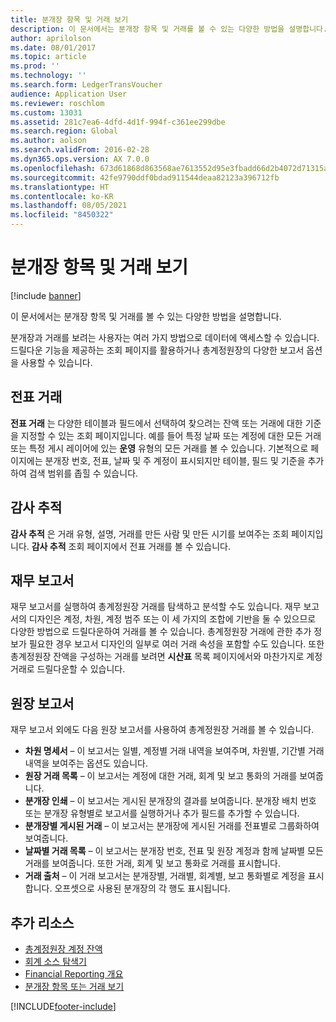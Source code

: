 ```yaml
---
title: 분개장 항목 및 거래 보기
description: 이 문서에서는 분개장 항목 및 거래를 볼 수 있는 다양한 방법을 설명합니다.
author: aprilolson
ms.date: 08/01/2017
ms.topic: article
ms.prod: ''
ms.technology: ''
ms.search.form: LedgerTransVoucher
audience: Application User
ms.reviewer: roschlom
ms.custom: 13031
ms.assetid: 281c7ea6-4dfd-4d1f-994f-c361ee299dbe
ms.search.region: Global
ms.author: aolson
ms.search.validFrom: 2016-02-28
ms.dyn365.ops.version: AX 7.0.0
ms.openlocfilehash: 673d61868d863568ae7613552d95e3fbadd66d2b4072d71315ab43660a8d1866
ms.sourcegitcommit: 42fe9790ddf0bdad911544deaa82123a396712fb
ms.translationtype: HT
ms.contentlocale: ko-KR
ms.lasthandoff: 08/05/2021
ms.locfileid: "8450322"
---
```

# <a name="view-journal-entries-and-transactions"></a>분개장 항목 및 거래 보기

[!include [banner](../includes/banner.md)]

이 문서에서는 분개장 항목 및 거래를 볼 수 있는 다양한 방법을 설명합니다. 

분개장과 거래를 보려는 사용자는 여러 가지 방법으로 데이터에 액세스할 수 있습니다. 드릴다운 기능을 제공하는 조회 페이지를 활용하거나 총계정원장의 다양한 보고서 옵션을 사용할 수 있습니다.

## <a name="voucher-transactions"></a>전표 거래
**전표 거래** 는 다양한 테이블과 필드에서 선택하여 찾으려는 잔액 또는 거래에 대한 기준을 지정할 수 있는 조회 페이지입니다. 예를 들어 특정 날짜 또는 계정에 대한 모든 거래 또는 특정 게시 레이어에 있는 **운영** 유형의 모든 거래를 볼 수 있습니다. 기본적으로 페이지에는 분개장 번호, 전표, 날짜 및 주 계정이 표시되지만 테이블, 필드 및 기준을 추가하여 검색 범위를 좁힐 수 있습니다.

## <a name="audit-trail"></a>감사 추적
**감사 추적** 은 거래 유형, 설명, 거래를 만든 사람 및 만든 시기를 보여주는 조회 페이지입니다. **감사 추적** 조회 페이지에서 전표 거래를 볼 수 있습니다.

## <a name="financial-reports"></a>재무 보고서
재무 보고서를 실행하여 총계정원장 거래를 탐색하고 분석할 수도 있습니다. 재무 보고서의 디자인은 계정, 차원, 계정 범주 또는 이 세 가지의 조합에 기반을 둘 수 있으므로 다양한 방법으로 드릴다운하여 거래를 볼 수 있습니다. 총계정원장 거래에 관한 추가 정보가 필요한 경우 보고서 디자인의 일부로 여러 거래 속성을 포함할 수도 있습니다. 또한 총계정원장 잔액을 구성하는 거래를 보려면 **시산표** 목록 페이지에서와 마찬가지로 계정 거래로 드릴다운할 수 있습니다.

## <a name="ledger-reports"></a>원장 보고서
재무 보고서 외에도 다음 원장 보고서를 사용하여 총계정원장 거래를 볼 수 있습니다.

-   **차원 명세서** – 이 보고서는 일별, 계정별 거래 내역을 보여주며, 차원별, 기간별 거래 내역을 보여주는 옵션도 있습니다.
-   **원장 거래 목록** – 이 보고서는 계정에 대한 거래, 회계 및 보고 통화의 거래를 보여줍니다.
-   **분개장 인쇄** – 이 보고서는 게시된 분개장의 결과를 보여줍니다. 분개장 배치 번호 또는 분개장 유형별로 보고서를 실행하거나 추가 필드를 추가할 수 있습니다.
-   **분개장별 게시된 거래** – 이 보고서는 분개장에 게시된 거래를 전표별로 그룹화하여 보여줍니다.
-   **날짜별 거래 목록** – 이 보고서는 분개장 번호, 전표 및 원장 계정과 함께 날짜별 모든 거래를 보여줍니다. 또한 거래, 회계 및 보고 통화로 거래를 표시합니다.
-   **거래 출처** – 이 거래 보고서는 분개장별, 거래별, 회계별, 보고 통화별로 계정을 표시합니다. 오프셋으로 사용된 분개장의 각 행도 표시됩니다.


## <a name="additional-resources"></a>추가 리소스
- [총계정원장 계정 잔액](general-ledger-account-balances.md) 
- [회계 소스 탐색기](../accounts-payable/accounting-source-explorer.md)
- [Financial Reporting 개요](financial-reporting-getting-started.md)
- [분개장 항목 또는 거래 보기](tasks/view-journal-entries-or-transactions.md)





[!INCLUDE[footer-include](../../includes/footer-banner.md)]